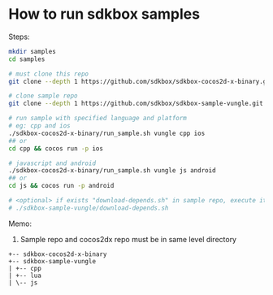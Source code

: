 
# How to run sdkbox samples

Steps:

~~~bash
mkdir samples
cd samples

# must clone this repo
git clone --depth 1 https://github.com/sdkbox/sdkbox-cocos2d-x-binary.git

# clone sample repo
git clone --depth 1 https://github.com/sdkbox/sdkbox-sample-vungle.git

# run sample with specified language and platform
# eg: cpp and ios
./sdkbox-cocos2d-x-binary/run_sample.sh vungle cpp ios
## or
cd cpp && cocos run -p ios

# javascript and android
./sdkbox-cocos2d-x-binary/run_sample.sh vungle js android
## or
cd js && cocos run -p android

# <optional> if exists "download-depends.sh" in sample repo, execute it
# ./sdkbox-sample-vungle/download-depends.sh

~~~

Memo:

1.  Sample repo and cocos2dx repo must be in same level directory

~~~
+-- sdkbox-cocos2d-x-binary
+-- sdkbox-sample-vungle
| +-- cpp
| +-- lua
| \-- js
~~~
